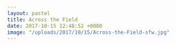 ```yaml
---
layout: pastel
title: Across the Field
date: 2017-10-15 12:48:52 +0000
image: "/uploads/2017/10/15/Across-the-Field-sfw.jpg"
---
```

